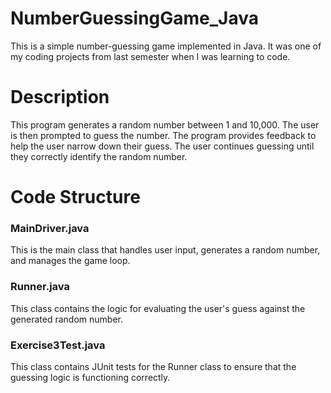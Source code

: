 # NumberGuessingGame_Java
This is a simple number-guessing game implemented in Java. It was one of my coding projects from last semester when I was learning to code.

# Description
This program generates a random number between 1 and 10,000. The user is then prompted to guess the number. The program provides feedback to help the user narrow down their guess. The user continues guessing until they correctly identify the random number.

# Code Structure

### MainDriver.java
This is the main class that handles user input, generates a random number, and manages the game loop.

### Runner.java
This class contains the logic for evaluating the user's guess against the generated random number.

### Exercise3Test.java
This class contains JUnit tests for the Runner class to ensure that the guessing logic is functioning correctly.
